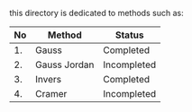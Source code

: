 this directory is dedicated to methods such as:

| No  | Method        | Status      |
| --- | ------------- | ----------- |
| 1.  | Gauss         | Completed   |
| 2.  | Gauss Jordan  | Incompleted |
| 3.  | Invers        | Completed   |
| 4.  | Cramer        | Incompleted |
